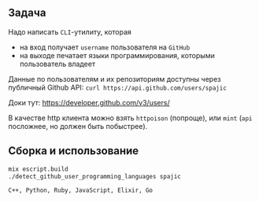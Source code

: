 ## Задача
Надо написать `CLI`-утилиту, которая
  - на вход получает `username` пользователя на `GitHub`
  - на выходе печатает языки программирования, которыми пользователь владеет

Данные по пользователям и их репозиториям доступны через публичный Github API: `curl https://api.github.com/users/spajic`

Доки тут: https://developer.github.com/v3/users/

В качестве http клиента можно взять `httpoison` (попроще), или `mint` (`api` посложнее, но должен быть побыстрее).

## Сборка и использование
```bash
mix escript.build
./detect_github_user_programming_languages spajic

C++, Python, Ruby, JavaScript, Elixir, Go
```
